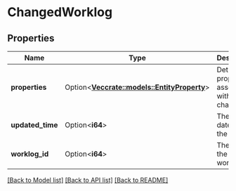 # ChangedWorklog

## Properties

Name | Type | Description | Notes
------------ | ------------- | ------------- | -------------
**properties** | Option<[**Vec<crate::models::EntityProperty>**](EntityProperty.md)> | Details of properties associated with the change. | [optional][readonly]
**updated_time** | Option<**i64**> | The datetime of the change. | [optional][readonly]
**worklog_id** | Option<**i64**> | The ID of the worklog. | [optional][readonly]

[[Back to Model list]](../README.md#documentation-for-models) [[Back to API list]](../README.md#documentation-for-api-endpoints) [[Back to README]](../README.md)


